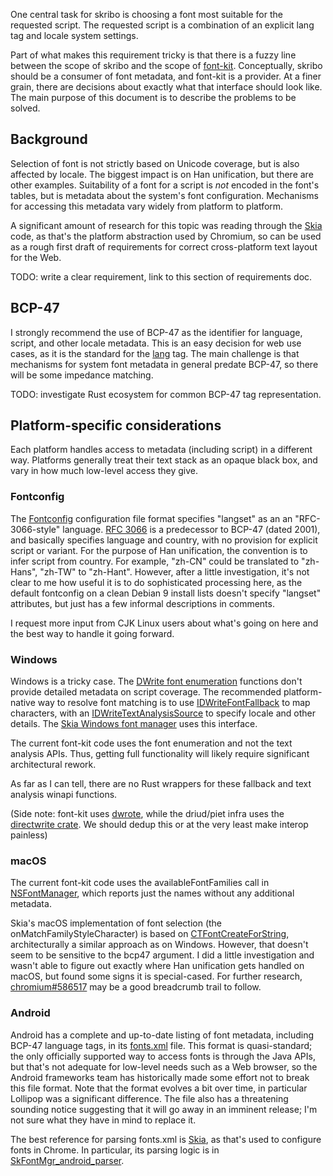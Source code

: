 One central task for skribo is choosing a font most suitable for the requested script. The requested script is a combination of an explicit lang tag and locale system settings.

Part of what makes this requirement tricky is that there is a fuzzy line between the scope of skribo and the scope of [font-kit]. Conceptually, skribo should be a consumer of font metadata, and font-kit is a provider. At a finer grain, there are decisions about exactly what that interface should look like. The main purpose of this document is to describe the problems to be solved.

## Background

Selection of font is not strictly based on Unicode coverage, but is also affected by locale. The biggest impact is on Han unification, but there are other examples. Suitability of a font for a script is *not* encoded in the font's tables, but is metadata about the system's font configuration. Mechanisms for accessing this metadata vary widely from platform to platform.

A significant amount of research for this topic was reading through the [Skia] code, as that's the platform abstraction used by Chromium, so can be used as a rough first draft of requirements for correct cross-platform text layout for the Web.

TODO: write a clear requirement, link to this section of requirements doc.

## BCP-47

I strongly recommend the use of BCP-47 as the identifier for language, script, and other locale metadata. This is an easy decision for web use cases, as it is the standard for the [lang] tag. The main challenge is that mechanisms for system font metadata in general predate BCP-47, so there will be some impedance matching.

TODO: investigate Rust ecosystem for common BCP-47 tag representation.

## Platform-specific considerations

Each platform handles access to metadata (including script) in a different way. Platforms generally treat their text stack as an opaque black box, and vary in how much low-level access they give.

### Fontconfig

The [Fontconfig] configuration file format specifies "langset" as an an "RFC-3066-style" language. [RFC 3066] is a predecessor to BCP-47 (dated 2001), and basically specifies language and country, with no provision for explicit script or variant. For the purpose of Han unification, the convention is to infer script from country. For example, "zh-CN" could be translated to "zh-Hans", "zh-TW" to "zh-Hant". However, after a little investigation, it's not clear to me how useful it is to do sophisticated processing here, as the default fontconfig on a clean Debian 9 install lists doesn't specify "langset" attributes, but just has a few informal descriptions in comments.

I request more input from CJK Linux users about what's going on here and the best way to handle it going forward.

### Windows

Windows is a tricky case. The [DWrite font enumeration] functions don't provide detailed metadata on script coverage. The recommended platform-native way to resolve font matching is to use [IDWriteFontFallback] to map characters, with an [IDWriteTextAnalysisSource] to specify locale and other details. The [Skia Windows font manager] uses this interface.

The current font-kit code uses the font enumeration and not the text analysis APIs. Thus, getting full functionality will likely require significant architectural rework.

As far as I can tell, there are no Rust wrappers for these fallback and text analysis winapi functions.

(Side note: font-kit uses [dwrote], while the driud/piet infra uses the [directwrite crate]. We should dedup this or at the very least make interop painless)

### macOS

The current font-kit code uses the availableFontFamilies call in [NSFontManager], which reports just the names without any additional metadata.

Skia's macOS implementation of font selection (the onMatchFamilyStyleCharacter) is based on [CTFontCreateForString], architecturally a similar approach as on Windows. However, that doesn't seem to be sensitive to the bcp47 argument. I did a little investigation and wasn't able to figure out exactly where Han unification gets handled on macOS, but found some signs it is special-cased. For further research, [chromium#586517] may be a good breadcrumb trail to follow.

### Android

Android has a complete and up-to-date listing of font metadata, including BCP-47 language tags, in its [fonts.xml] file. This format is quasi-standard; the only officially supported way to access fonts is through the Java APIs, but that's not adequate for low-level needs such as a Web browser, so the Android frameworks team has historically made some effort not to break this file format. Note that the format evolves a bit over time, in particular Lollipop was a significant difference. The file also has a threatening sounding notice suggesting that it will go away in an imminent release; I'm not sure what they have in mind to replace it.

The best reference for parsing fonts.xml is [Skia], as that's used to configure fonts in Chrome. In particular, its parsing logic is in [SkFontMgr_android_parser].

[BCP 47]: https://tools.ietf.org/html/bcp47
[lang]: https://developer.mozilla.org/en-US/docs/Web/HTML/Global_attributes/lang
[Fontconfig]: https://www.freedesktop.org/software/fontconfig/fontconfig-user.html
[RFC 3066]: https://www.ietf.org/rfc/rfc3066.txt
[font-kit]: https://github.com/pcwalton/font-kit
[fonts.xml]: https://android.googlesource.com/platform/frameworks/base/+/master/data/fonts/fonts.xml
[Skia]: https://github.com/google/skia
[SkFontMgr_android_parser]: https://github.com/google/skia/blob/master/src/ports/SkFontMgr_android_parser.cpp
[dwrote]: https://crates.io/crates/dwrote
[directwrite crate]: https://crates.io/crates/directwrite
[DWrite font enumeration]: https://docs.microsoft.com/en-us/windows/desktop/directwrite/font-enumeration
[Skia Windows font manager]: https://github.com/google/skia/blob/master/src/ports/SkFontMgr_win_dw.cpp
[IDWriteFontFallback]: https://docs.microsoft.com/en-us/windows/desktop/api/dwrite_2/nn-dwrite_2-idwritefontfallback
[IDWriteTextAnalysisSource]: https://docs.microsoft.com/en-us/windows/desktop/api/dwrite/nn-dwrite-idwritetextanalysissource
[NSFontManager]: https://developer.apple.com/documentation/appkit/nsfontmanager
[CTFontCreateForString]: https://developer.apple.com/documentation/coretext/1509506-ctfontcreateforstring
[chromium#586517]: https://bugs.chromium.org/p/chromium/issues/detail?id=586517
